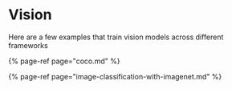 # Vision

Here are a few examples that train vision models across different frameworks

{% page-ref page="coco.md" %}

{% page-ref page="image-classification-with-imagenet.md" %}



